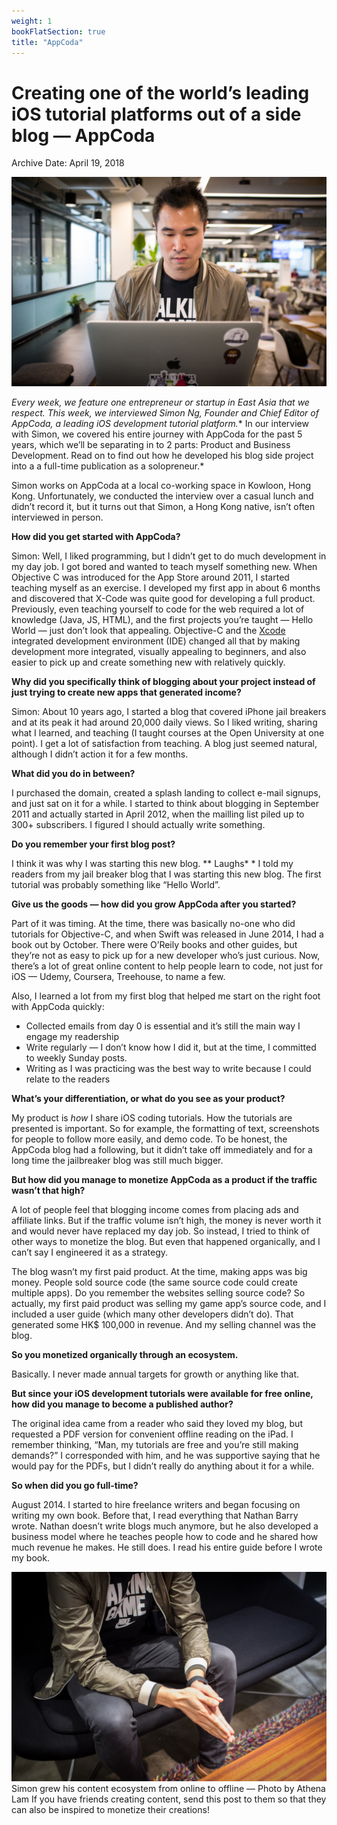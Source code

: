 ```yaml
---
weight: 1
bookFlatSection: true
title: "AppCoda"
---
```



# Creating one of the world’s leading iOS tutorial platforms out of a side blog — AppCoda

Archive Date: April 19, 2018

 ![](https://raw.githubusercontent.com/shenchingtou/asian-founders-archive/master/images/%5BWeb%5D%20Simon%20Ng%20AppCoda-6163.jpg) 

*Every week, we feature one entrepreneur or startup in East Asia that we respect. This week, we interviewed Simon Ng, Founder and Chief Editor of AppCoda, a leading iOS development tutorial platform.** In our interview with Simon, we covered his entire journey with AppCoda for the past 5 years, which we’ll be separating in to 2 parts: Product and Business Development. Read on to find out how he developed his blog side project into a a full-time publication as a solopreneur.*

Simon works on AppCoda at a local co-working space in Kowloon, Hong Kong.
 Unfortunately, we conducted the interview over a casual lunch and didn’t record it, but it turns out that Simon, a Hong Kong native, isn’t often interviewed in person.

**How did you get started with AppCoda?**

Simon: Well, I liked programming, but I didn’t get to do much development in my day job. I got bored and wanted to teach myself something new. When Objective C was introduced for the App Store around 2011, I started teaching myself as an exercise. I developed my first app in about 6 months and discovered that X-Code was quite good for developing a full product. Previously, even teaching yourself to code for the web required a lot of knowledge (Java, JS, HTML), and the first projects you’re taught — Hello World — just don’t look that appealing. Objective-C and the [Xcode](https://developer.apple.com/xcode/) integrated development environment (IDE) changed all that by making development more integrated, visually appealing to beginners, and also easier to pick up and create something new with relatively quickly.

**Why did you specifically think of blogging about your project instead of just trying to create new apps that generated income?**

Simon: About 10 years ago, I started a blog that covered iPhone jail breakers and at its peak it had around 20,000 daily views. So I liked writing, sharing what I learned, and teaching (I taught courses at the Open University at one point). I get a lot of satisfaction from teaching. A blog just seemed natural, although I didn’t action it for a few months.

**What did you do in between?**

I purchased the domain, created a splash landing to collect e-mail signups, and just sat on it for a while. I started to think about blogging in September 2011 and actually started in April 2012, when the mailling list piled up to 300+ subscribers. I figured I should actually write something.

**Do you remember your first blog post?**

I think it was why I was starting this new blog. \** Laughs* \* I told my readers from my jail breaker blog that I was starting this new blog. The first tutorial was probably something like “Hello World”.

**Give us the goods — how did you grow AppCoda after you started?**

Part of it was timing. At the time, there was basically no-one who did tutorials for Objective-C, and when Swift was released in June 2014, I had a book out by October. There were O’Reily books and other guides, but they’re not as easy to pick up for a new developer who’s just curious. Now, there’s a lot of great online content to help people learn to code, not just for iOS — Udemy, Coursera, Treehouse, to name a few.

Also, I learned a lot from my first blog that helped me start on the right foot with AppCoda quickly:

* Collected emails from day 0 is essential and it’s still the main way I engage my readership
* Write regularly — I don’t know how I did it, but at the time, I committed to weekly Sunday posts.
* Writing as I was practicing was the best way to write because I could relate to the readers

**What’s your differentiation, or what do you see as your product?**

My product is *how* I share iOS coding tutorials. How the tutorials are presented is important. So for example, the formatting of text, screenshots for people to follow more easily, and demo code. To be honest, the AppCoda blog had a following, but it didn’t take off immediately and for a long time the jailbreaker blog was still much bigger.

**But how did you manage to monetize AppCoda as a product if the traffic wasn’t that high?**

A lot of people feel that blogging income comes from placing ads and affiliate links. But if the traffic volume isn’t high, the money is never worth it and would never have replaced my day job. So instead, I tried to think of other ways to monetize the blog. But even that happened organically, and I can’t say I engineered it as a strategy.

The blog wasn’t my first paid product. At the time, making apps was big money. People sold source code (the same source code could create multiple apps). Do you remember the websites selling source code? So actually, my first paid product was selling my game app’s source code, and I included a user guide (which many other developers didn’t do). That generated some HK$ 100,000 in revenue. And my selling channel was the blog.

**So you monetized organically through an ecosystem.**

Basically. I never made annual targets for growth or anything like that.

**But since your iOS development tutorials were available for free online, how did you manage to become a published author?**

The original idea came from a reader who said they loved my blog, but requested a PDF version for convenient offline reading on the iPad. I remember thinking, “Man, my tutorials are free and you’re still making demands?” I corresponded with him, and he was supportive saying that he would pay for the PDFs, but I didn’t really do anything about it for a while.

**So when did you go full-time?**

August 2014. I started to hire freelance writers and began focusing on writing my own book. Before that, I read everything that Nathan Barry wrote. Nathan doesn’t write blogs much anymore, but he also developed a business model where he teaches people how to code and he shared how much revenue he makes. He still does. I read his entire guide before I wrote my book.

![ooosh starups](https://raw.githubusercontent.com/shenchingtou/asian-founders-archive/master/images/%5BWeb%5D%20Simon%20Ng%20AppCoda-6144.jpg)Simon grew his content ecosystem from online to offline — Photo by Athena Lam
 If you have friends creating content, send this post to them so that they can also be inspired to monetize their creations!